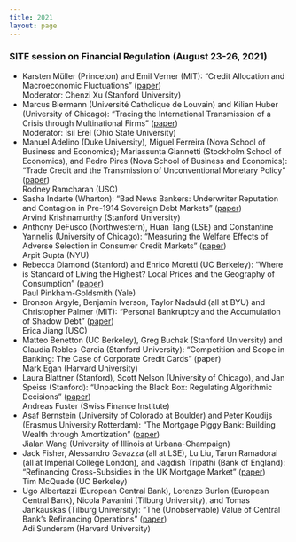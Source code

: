 ```yaml
---
title: 2021
layout: page
---
```


### SITE session on Financial Regulation (August 23-26, 2021)

*	Karsten Müller (Princeton) and Emil Verner (MIT): “Credit Allocation and Macroeconomic Fluctuations” ([paper](https://drive.google.com/file/d/1T0gFpFEuvmAJx-hB77LT17k-dRaNXndd/view?usp=sharing))   
Moderator: Chenzi Xu (Stanford University)
*	Marcus Biermann (Université Catholique de Louvain) and Kilian Huber (University of Chicago): “Tracing the International Transmission of a Crisis through Multinational Firms” ([paper](https://drive.google.com/file/d/1Pj5KG0Jbotv-I3g_w1oCtB7hLcFYC6MQ/view?usp=sharing))  
Moderator: Isil Erel (Ohio State University)
*	Manuel Adelino (Duke University), Miguel Ferreira (Nova School of Business and Economics); Mariassunta Giannetti (Stockholm School of Economics), and Pedro Pires (Nova School of Business and Economics): “Trade Credit and the Transmission of Unconventional Monetary Policy” ([paper](https://drive.google.com/file/d/1nNaxuLMfVWizYtv-acYxl59dMIrUxbbe/view?usp=sharing))    
Rodney Ramcharan (USC)
*	Sasha Indarte (Wharton): “Bad News Bankers: Underwriter Reputation and Contagion in Pre-1914 Sovereign Debt Markets” ([paper](https://drive.google.com/file/d/1wNnSbvSyKkUOzTHe9HGlH1FFT4ygvK0r/view?usp=sharing))    
Arvind Krishnamurthy (Stanford University)
*	Anthony DeFusco (Northwestern), Huan Tang (LSE) and Constantine Yannelis (University of Chicago): “Measuring the Welfare Effects of Adverse Selection in Consumer Credit Markets” ([paper](https://drive.google.com/file/d/15kT9opIOzFv9qpuybwtLeHLSinTVRudp/view?usp=sharing))    
Arpit Gupta (NYU)
*	Rebecca Diamond (Stanford) and Enrico Moretti (UC Berkeley): “Where is Standard of Living the Highest? Local Prices and the Geography of Consumption” ([paper](https://drive.google.com/file/d/14OxZwa-IIp3p7JHC0up5hO-EosaCZT6i/view?usp=sharing))    
Paul Pinkham-Goldsmith  (Yale)
*	Bronson Argyle, Benjamin Iverson, Taylor Nadauld (all at BYU) and Christopher Palmer (MIT): “Personal Bankruptcy and the Accumulation of Shadow Debt” ([paper](http://web.mit.edu/cjpalmer/www/AINP-Shadow-Debt.pdf))    
Erica Jiang (USC)
*	Matteo Benetton (UC Berkeley), Greg Buchak (Stanford University) and Claudia Robles-Garcia (Stanford University): “Competition and Scope in Banking: The Case of Corporate Credit Cards” (paper)    
Mark Egan (Harvard University)
*	Laura Blattner (Stanford), Scott Nelson (University of Chicago), and Jan Speiss (Stanford): “Unpacking the Black Box: Regulating Algorithmic Decisions” ([paper](https://www.dropbox.com/s/yoszw308wlo2v1u/BlackBox_Blattner_Nelson_Spiess_August21.pdf?dl=0))    
Andreas Fuster (Swiss Finance Institute)
*	Asaf Bernstein (University of Colorado at Boulder) and Peter Koudijs (Erasmus University Rotterdam): “The Mortgage Piggy Bank: Building Wealth through Amortization” ([paper](https://drive.google.com/file/d/1DKjqNLfmcKREgF2KMj2CdwB3zdxXZEbI/view?usp=sharing))    
Jialan Wang (University of Illinois at Urbana-Champaign)
*	Jack Fisher, Alessandro Gavazza (all at LSE), Lu Liu, Tarun Ramadorai (all at Imperial College London), and Jagdish Tripathi (Bank of England): “Refinancing Cross-Subsidies in the UK Mortgage Market” ([paper](https://www.tarunramadorai.com/TarunPapers/Cross_Subsidies.pdf))     
Tim McQuade (UC Berkeley)
*	Ugo Albertazzi (European Central Bank), Lorenzo Burlon (European Central Bank), Nicola Pavanini (Tilburg University), and Tomas Jankauskas (Tilburg University): “The (Unobservable) Value of Central Bank’s Refinancing Operations” ([paper](https://drive.google.com/file/d/1-tqLS1pzWCgS4NrUC6gWvp3bjYyM71Ko/view?usp=sharing))    
Adi Sunderam (Harvard University)
